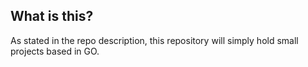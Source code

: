 ## What is this?
As stated in the repo description, this repository will simply hold small projects based in GO.